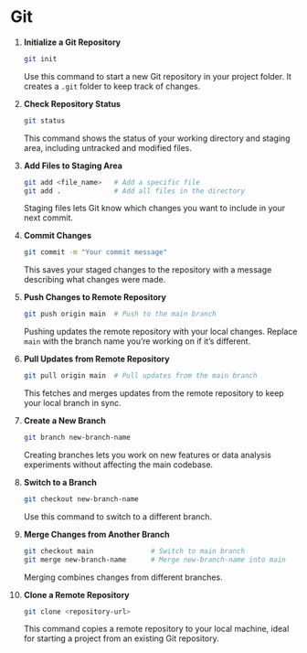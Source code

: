 # Git 

1. **Initialize a Git Repository**  
   ```bash
   git init
   ```
   Use this command to start a new Git repository in your project folder. It creates a `.git` folder to keep track of changes.

2. **Check Repository Status**  
   ```bash
   git status
   ```
   This command shows the status of your working directory and staging area, including untracked and modified files.

3. **Add Files to Staging Area**  
   ```bash
   git add <file_name>   # Add a specific file
   git add .             # Add all files in the directory
   ```
   Staging files lets Git know which changes you want to include in your next commit.

4. **Commit Changes**  
   ```bash
   git commit -m "Your commit message"
   ```
   This saves your staged changes to the repository with a message describing what changes were made.

5. **Push Changes to Remote Repository**  
   ```bash
   git push origin main  # Push to the main branch
   ```
   Pushing updates the remote repository with your local changes. Replace `main` with the branch name you’re working on if it’s different.

6. **Pull Updates from Remote Repository**  
   ```bash
   git pull origin main  # Pull updates from the main branch
   ```
   This fetches and merges updates from the remote repository to keep your local branch in sync.

7. **Create a New Branch**  
   ```bash
   git branch new-branch-name
   ```
   Creating branches lets you work on new features or data analysis experiments without affecting the main codebase.

8. **Switch to a Branch**  
   ```bash
   git checkout new-branch-name
   ```
   Use this command to switch to a different branch.

9. **Merge Changes from Another Branch**  
   ```bash
   git checkout main              # Switch to main branch
   git merge new-branch-name      # Merge new-branch-name into main
   ```
   Merging combines changes from different branches.

10. **Clone a Remote Repository**  
    ```bash
    git clone <repository-url>
    ```
    This command copies a remote repository to your local machine, ideal for starting a project from an existing Git repository.
